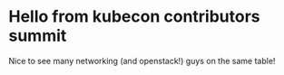 # Hello from kubecon contributors summit

Nice to see many networking (and openstack!) guys on the same table!

